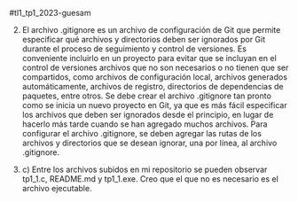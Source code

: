 #tl1_tp1_2023-guesam

2. El archivo .gitignore es un archivo de configuración de Git que permite especificar qué archivos y directorios deben ser ignorados por Git durante el proceso de seguimiento y control de versiones.
Es conveniente incluirlo en un proyecto para evitar que se incluyan en el control de versiones archivos que no son necesarios o no tienen que ser compartidos, como archivos de configuración local, archivos generados automáticamente, archivos de registro, directorios de dependencias de paquetes, entre otros.
Se debe crear el archivo .gitignore tan pronto como se inicia un nuevo proyecto en Git, ya que es más fácil especificar los archivos que deben ser ignorados desde el principio, en lugar de hacerlo más tarde cuando se han agregado muchos archivos.
Para configurar el archivo .gitignore, se deben agregar las rutas de los archivos y directorios que se desean ignorar, una por línea, al archivo .gitignore.

3. c) Entre los archivos subidos en mi repositorio se pueden observar tp1_1.c, README.md y tp1_1.exe. Creo que el que no es necesario es el archivo ejecutable.